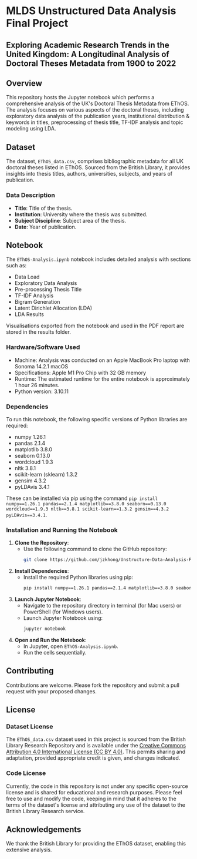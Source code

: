 # MLDS Unstructured Data Analysis Final Project

## Exploring Academic Research Trends in the United Kingdom: A Longitudinal Analysis of Doctoral Theses Metadata from 1900 to 2022

## Overview
This repository hosts the Jupyter notebook which performs a comprehensive analysis of the UK's Doctoral Thesis Metadata from EThOS. The analysis focuses on various aspects of the doctoral theses, including exploratory data analysis of the publication years, institutional distribution & keywords in titles, preprocessing of thesis title, TF-IDF analysis and topic modeling using LDA.

## Dataset
The dataset, `EThOS_data.csv`, comprises bibliographic metadata for all UK doctoral theses listed in EThOS. Sourced from the British Library, it provides insights into thesis titles, authors, universities, subjects, and years of publication.

### Data Description
- **Title**: Title of the thesis.
- **Institution**: University where the thesis was submitted.
- **Subject Discipline**: Subject area of the thesis.
- **Date**: Year of publication.

## Notebook
The `EThOS-Analysis.ipynb` notebook includes detailed analysis with sections such as:
- Data Load
- Exploratory Data Analysis
- Pre-processing Thesis Title
- TF-IDF Analysis
- Bigram Generation
- Latent Dirichlet Allocation (LDA)
- LDA Results

Visualisations exported from the notebook and used in the PDF report are stored in the results folder.

### Hardware/Software Used
- Machine: Analysis was conducted on an Apple MacBook Pro laptop with Sonoma 14.2.1 macOS
- Specifications: Apple M1 Pro Chip with 32 GB memory
- Runtime: The estimated runtime for the entire notebook is approximately 1 hour 26 minutes.
- Python version: 3.10.11

### Dependencies
To run this notebook, the following specific versions of Python libraries are required:
- numpy 1.26.1
- pandas 2.1.4
- matplotlib 3.8.0
- seaborn 0.13.0
- wordcloud 1.9.3
- nltk 3.8.1
- scikit-learn (sklearn) 1.3.2
- gensim 4.3.2
- pyLDAvis 3.4.1

These can be installed via pip using the command `pip install numpy==1.26.1 pandas==2.1.4 matplotlib==3.8.0 seaborn==0.13.0 wordcloud==1.9.3 nltk==3.8.1 scikit-learn==1.3.2 gensim==4.3.2 pyLDAvis==3.4.1`.

### Installation and Running the Notebook
1. **Clone the Repository**:
   - Use the following command to clone the GitHub repository:
     ```bash
     git clone https://github.com/jzkhong/Unstructure-Data-Analysis-Project.git
     ```
2. **Install Dependencies**:
   - Install the required Python libraries using pip:
     ```bash
     pip install numpy==1.26.1 pandas==2.1.4 matplotlib==3.8.0 seaborn==0.13.0 wordcloud==1.9.3 nltk==3.8.1 scikit-learn==1.3.2 gensim==4.3.2 pyLDAvis==3.4.1
     ```
3. **Launch Jupyter Notebook**:
   - Navigate to the repository directory in terminal (for Mac users) or PowerShell (for Windows users).
   - Launch Jupyter Notebook using:
     ```bash
     jupyter notebook
     ```
4. **Open and Run the Notebook**:
   - In Jupyter, open `EThOS-Analysis.ipynb`.
   - Run the cells sequentially.

## Contributing
Contributions are welcome. Please fork the repository and submit a pull request with your proposed changes.

## License

### Dataset License
The `EThOS_data.csv` dataset used in this project is sourced from the British Library Research Repository and is available under the [Creative Commons Attribution 4.0 International License (CC BY 4.0)](https://creativecommons.org/licenses/by/4.0/). This permits sharing and adaptation, provided appropriate credit is given, and changes indicated.

### Code License
Currently, the code in this repository is not under any specific open-source license and is shared for educational and research purposes. Please feel free to use and modify the code, keeping in mind that it adheres to the terms of the dataset's license and attributing any use of the dataset to the British Library Research service.


## Acknowledgements
We thank the British Library for providing the EThOS dataset, enabling this extensive analysis.
